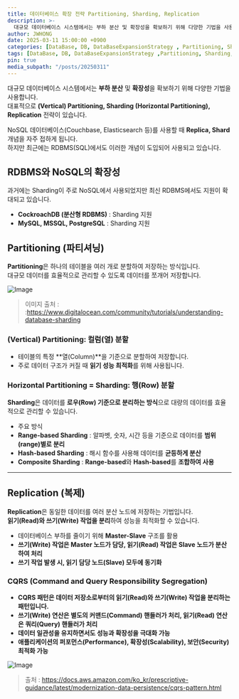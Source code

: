```yaml
---
title: 데이터베이스 확장 전략 Partitioning, Sharding, Replication
description: >-
  대규모 데이터베이스 시스템에서는 부하 분산 및 확장성을 확보하기 위해 다양한 기법을 사용합니다.
author: JWHONG
date: 2025-03-11 15:00:00 +0900
categories: [DataBase, DB, DataBaseExpansionStrategy , Partitioning, Sharding, Replication]
tags: [DataBase, DB, DataBaseExpansionStrategy ,Partitioning, Sharding, Replication]
pin: true
media_subpath: "/posts/20250311"
---
```


대규모 데이터베이스 시스템에서는 **부하 분산** 및 **확장성**을 확보하기 위해 다양한 기법을 사용합니다.  
대표적으로 **(Vertical) Partitioning, Sharding (Horizontal Partitioning), Replication** 전략이 있습니다.

NoSQL 데이터베이스(Couchbase, Elasticsearch 등)를 사용할 때 **Replica, Shard** 개념을 자주 접하게 됩니다.  
하지만 최근에는 RDBMS(SQL)에서도 이러한 개념이 도입되어 사용되고 있습니다.

## RDBMS와 NoSQL의 확장성

과거에는 Sharding이 주로 NoSQL에서 사용되었지만 최신 RDBMS에서도 지원이 확대되고 있습니다.

  - **CockroachDB (분산형 RDBMS)** : Sharding 지원
  - **MySQL, MSSQL, PostgreSQL** : Sharding 지원

## Partitioning (파티셔닝)

**Partitioning**은 하나의 테이블을 여러 개로 분할하여 저장하는 방식입니다.  
대규모 데이터를 효율적으로 관리할 수 있도록 데이터를 쪼개어 저장합니다.

![Image](https://github.com/user-attachments/assets/16f98041-8090-4a42-8c65-4a6d7e44f798)
> 이미지 출처 : :https://www.digitalocean.com/community/tutorials/understanding-database-sharding

### (Vertical) Partitioning: 컬럼(열) 분할

  - 테이블의 특정 **열(Column)**을 기준으로 분할하여 저장합니다.
  - 주로 데이터 구조가 커질 때 **읽기 성능 최적화**를 위해 사용됩니다.

### Horizontal Partitioning = Sharding: 행(Row) 분할

**Sharding**은 데이터를 **로우(Row) 기준으로 분리하는 방식**으로 대량의 데이터를 효율적으로 관리할 수 있습니다.

 - 주요 방식
  - **Range-based Sharding** : 알파벳, 숫자, 시간 등을 기준으로 데이터를 **범위(range)별로 분리**
  - **Hash-based Sharding** : 해시 함수를 사용해 데이터를 **균등하게 분산**
  - **Composite Sharding** : **Range-based**와 **Hash-based**를 **조합하여 사용**

---

## Replication (복제)

**Replication**은 동일한 데이터를 여러 분산 노드에 저장하는 기법입니다.  
**읽기(Read)와 쓰기(Write) 작업을 분리**하여 성능을 최적화할 수 있습니다.

  - 데이터베이스 부하를 줄이기 위해 **Master-Slave** 구조를 활용
  - **쓰기(Write) 작업은 Master 노드가 담당, 읽기(Read) 작업은 Slave 노드가 분산하여 처리**
  - **쓰기 작업 발생 시, 읽기 담당 노드(Slave) 모두에 동기화**

### CQRS (Command and Query Responsibility Segregation)

  - **CQRS 패턴은 데이터 저장소로부터의 읽기(Read)와 쓰기(Write) 작업을 분리하는 패턴입니다.**
  - **쓰기(Write) 연산은 별도의 커맨드(Command) 핸들러가 처리, 읽기(Read) 연산은 쿼리(Query) 핸들러가 처리**
  - **데이터 일관성을 유지하면서도 성능과 확장성을 극대화 가능**
  - **애플리케이션의 퍼포먼스(Performance), 확장성(Scalability), 보안(Security) 최적화 가능**

![Image](https://github.com/user-attachments/assets/d207f4b2-2710-4e5d-9ab5-50ae5c224b19)
> 출처 : https://docs.aws.amazon.com/ko_kr/prescriptive-guidance/latest/modernization-data-persistence/cqrs-pattern.html